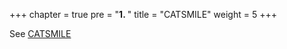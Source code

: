 
+++
chapter = true
pre = "<b>1. </b>"
title = "CATSMILE"
weight = 5
+++

See [CATSMILE](catsmile/8001-intro.md)
